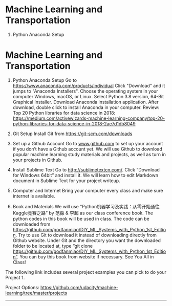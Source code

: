 
# **Machine Learning and Transportation** 



1.	Python Anaconda Setup
# **Machine Learning and Transportation** 

1.	Python Anaconda Setup
Go to https://www.anaconda.com/products/individual
Click "Download" and it jumps to "Anaconda Installers". Choose the operating system in your computer Windows, macOS, or Linux. Select Python 3.8 version, 64-Bit Graphical Installer. Download Anaconda installation application. After download, double click to install Anaconda in your computer.
Review: Top 20 Python libraries for data science in 2018: https://medium.com/activewizards-machine-learning-company/top-20-python-libraries-for-data-science-in-2018-2ae7d1db8049

2.	Git Setup
Install Git from https://git-scm.com/downloads
3.	Set up a Github Account
Go to www.github.com to set up your account if you don’t have a Github account yet. We will use Github to download popular machine learning study materials and projects, as well as turn in your projects in Github. 
4.	Install Sublime Text
Go to http://sublimetextcn.com/. Click “Download for Windows 64bit” and install it. 
We will learn how to edit Markdown document in Sublime Text for your project writeup. 
5.	Computer and Internet
Bring your computer every class and make sure internet is available.
6.	Book and Materials
We will use “Python机器学习及实践：从零开始通往Kaggle竞赛之路” by 范淼 & 李超 as our class conference book. The python codes in this book will be used in class. The code can be downloaded from https://github.com/godfanmiao/DIY_ML_Systems_with_Python_1st_Edition. Try to use Git to download it instead of downloading directly from Github website. Under Git and the directory you want the downloaded folder to be located at, type 
“git clone https://github.com/godfanmiao/DIY_ML_Systems_with_Python_1st_Edition”. You can buy this book from website if necessary.
See You All in Class!

The following link includes several project examples you can pick to do your Project 1.

Project Options:
https://github.com/udacity/machine-learning/tree/master/projects

---
